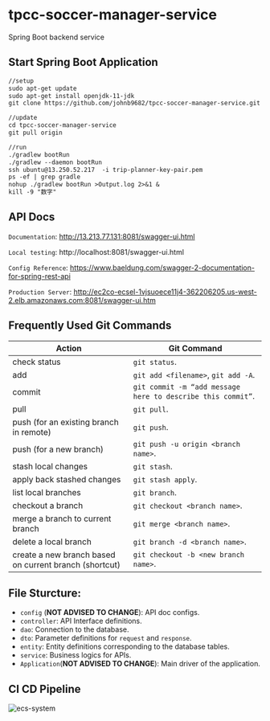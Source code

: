 # tpcc-soccer-manager-service
Spring Boot backend service

## Start Spring Boot Application
```dtd
//setup
sudo apt-get update
sudo apt-get install openjdk-11-jdk
git clone https://github.com/johnb9682/tpcc-soccer-manager-service.git

//update
cd tpcc-soccer-manager-service
git pull origin

//run
./gradlew bootRun
./gradlew --daemon bootRun
ssh ubuntu@13.250.52.217  -i trip-planner-key-pair.pem
ps -ef | grep gradle
nohup ./gradlew bootRun >Output.log 2>&1 &
kill -9 "数字"
```

## API Docs
`Documentation`: http://13.213.77.131:8081/swagger-ui.html

`Local testing`: http://localhost:8081/swagger-ui.html

`Config Reference`: https://www.baeldung.com/swagger-2-documentation-for-spring-rest-api

`Production Server`: http://ec2co-ecsel-1vjsuoece11j4-362206205.us-west-2.elb.amazonaws.com:8081/swagger-ui.htm

## Frequently Used Git Commands
Action | Git Command
--- | --- | 
check status| `git status`.  
add| `git add <filename>`, `git add -A`.  
commit| `git commit -m “add message here to describe this commit”`.  
pull| `git pull`.  
push (for an existing branch in remote)|  `git push`.  
push (for a new branch)| `git push -u origin <branch name>`.  
stash local changes| `git stash`.  
apply back stashed changes|`git stash apply`.  
list local branches| `git branch`.  
checkout a branch| `git checkout <branch name>`.  
merge a branch to current branch| `git merge <branch name>`.  
delete a local branch| `git branch -d <branch name>`.  
create a new branch based on current branch (shortcut)| `git checkout -b <new branch name>`.  

## File Sturcture:
* `config` (**NOT ADVISED TO CHANGE**): API doc configs.
*  `controller`: API Interface definitions.
*  `dao`: Connection to the database.  
*  `dto`: Parameter definitions for `request` and `response`.  
*  `entity`: Entity definitions corresponding to the database tables.  
*  `service`: Business logics for APIs.  
*  `Application`(**NOT ADVISED TO CHANGE**): Main driver of the application.  

## CI CD Pipeline
![ecs-system](https://user-images.githubusercontent.com/5792436/135737880-53068792-eb2a-4daf-9ff9-d89b372231dc.png)

